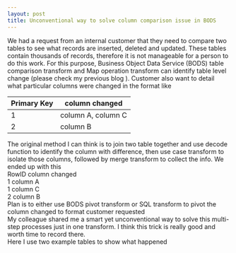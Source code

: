 ```yaml
---
layout: post
title: Unconventional way to solve column comparison issue in BODS
---
```


We had a request from an internal customer that they need to compare two tables to see what records are inserted, deleted and updated.  These tables contain thousands of records, therefore it is not manageable for a person to do this work. For this purpose, Business Object Data Service (BODS) table comparison transform and Map operation transform can identify table level change (please check my previous blog ).  Customer also want to detail what particular columns were changed in the format like

|Primary Key|column changed|
| --- | --- |
| 1 | column A, column C |  
| 2 | column B | 

The original method I can think is to join two table together and use decode function to identify the column with difference, then use case transform to isolate those columns, followed by merge transform to collect the info.  We ended up with this  
RowID    	   column changed  
1	           column A  
1	           column C  
2	           column B  
Plan is to either use BODS pivot transform or SQL transform to pivot the column changed to format customer requested  
My colleague shared me a smart yet unconventional way to solve this multi-step processes just in one transform. I think this trick is really good and worth time to record there.   
Here I use two example tables to show what happened  
